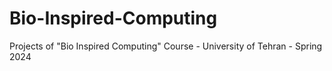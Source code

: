 # Bio-Inspired-Computing
Projects of "Bio Inspired Computing" Course - University of Tehran - Spring 2024
